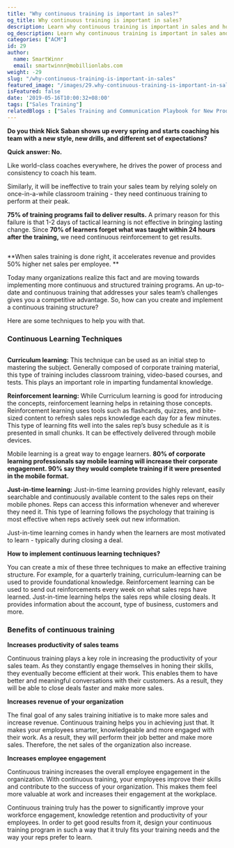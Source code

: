 ```yaml
---
title: "Why continuous training is important in sales?"
og_title: Why continuous training is important in sales?
description: Learn why continuous training is important in sales and how to implement it to drive better sales outcomes.
og_description: Learn why continuous training is important in sales and how to implement it to drive better sales outcomes.
categories: ["ACM"]
id: 29
author:
  name: SmartWinnr
  email: smartwinnr@mobillionlabs.com
weight: -29
slug: "/why-continuous-training-is-important-in-sales"
featured_image: "/images/29.why-continuous-training-is-important-in-sales.png"
isFeatured: false
date: '2019-05-16T10:00:32+08:00'
tags: ["Sales Training"]
relatedBlogs : ["Sales Training and Communication Playbook for New Product Launch", "Microlearning- An effective way to train millennials", "Microlearning as a supplement for LMS", "5 Reasons Your Sales Training Is Failing", "Is Your Sales Training Not Delivering? These 5 Strategies Will Change That"]
---
```


**Do you think Nick Saban shows up every spring and starts coaching his team with a new style, new drills, and different set of expectations?**
 
**Quick answer: No.**
 
Like world-class coaches everywhere, he drives the power of process and consistency to coach his team.
 
Similarly, it will be ineffective to train your sales team by relying solely on once-in-a-while classroom training - they need continuous training to perform at their peak.

**75% of training programs fail to deliver results.** A primary reason for this failure is that 1-2 days of tactical learning is not effective in bringing lasting change. Since **70% of learners forget what was taught within 24 hours after the training,** we need continuous reinforcement to get results.

<img alt="" src="/images/statistics-of-formal-sales-training.png" class="ml-padding-top0 ml-padding-bottom0">

**When sales training is done right, it accelerates revenue and provides 50% higher net sales per employee. **

Today many organizations realize this fact and are moving towards implementing more continuous and structured training programs. An up-to-date and continuous training that addresses your sales team’s challenges gives you a competitive advantage. So, how can you create and implement a continuous training structure?

Here are some techniques to help you with that.

### **Continuous Learning Techniques**

<img alt="" src="/images/continuous learning.png" class="padding30">

**Curriculum learning:** This technique can be used as an initial step to mastering the subject. Generally composed of corporate training material, this type of training includes classroom training, video-based courses, and tests. This plays an important role in imparting fundamental knowledge. 

**Reinforcement learning:** While Curriculum learning is good for introducing the concepts, reinforcement learning helps in retaining those concepts. Reinforcement learning uses tools such as flashcards, quizzes, and bite-sized content to refresh sales reps knowledge each day for a few minutes. This type of learning fits well into the sales rep’s busy schedule as it is presented in small chunks. It can be effectively delivered through mobile devices. 

Mobile learning is a great way to engage learners. **80% of corporate learning professionals say mobile learning will increase their corporate engagement. 90% say they would complete training if it were presented in the mobile format.**

**Just-in-time learning:** Just-in-time learning provides highly relevant, easily searchable and continuously available content to the sales reps on their mobile phones. Reps can access this information whenever and wherever they need it. This type of learning follows the psychology that training is most effective when reps actively seek out new information.

Just-in-time learning comes in handy when the learners are most motivated to learn - typically during closing a deal.

**How to implement continuous learning techniques?**

You can create a mix of these three techniques to make an effective training structure. For example, for a quarterly training, curriculum-learning can be used to provide foundational knowledge. Reinforcement learning can be used to send out reinforcements every week on what sales reps have learned. Just-in-time learning helps the sales reps while closing deals. It provides information about the account, type of business, customers and more.

### **Benefits of continuous training**

**Increases productivity of sales teams**

Continuous training plays a key role in increasing the productivity of your sales team. As they constantly engage themselves in honing their skills, they eventually become efficient at their work. This enables them to have better and meaningful conversations with their customers. As a result, they will be able to close deals faster and make more sales. 

**Increases revenue of your organization**

The final goal of any sales training initiative is to make more sales and increase revenue. Continuous training helps you in achieving just that. It makes your employees smarter, knowledgeable and more engaged with their work. As a result, they will perform their job better and make more sales. Therefore, the net sales of the organization also increase.

**Increases employee engagement**

Continuous training increases the overall employee engagement in the organization. With continuous training, your employees improve their skills and contribute to the success of your organization. This makes them feel more valuable at work and increases their engagement at the workplace.

Continuous training truly has the power to significantly improve your workforce engagement, knowledge retention and productivity of your employees. In order to get good results from it, design your continuous training program in such a way that it truly fits your training needs and the way your reps prefer to learn.
